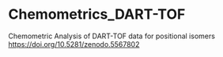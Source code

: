 # Chemometrics_DART-TOF
Chemometric Analysis of DART-TOF data for positional isomers
https://doi.org/10.5281/zenodo.5567802 
